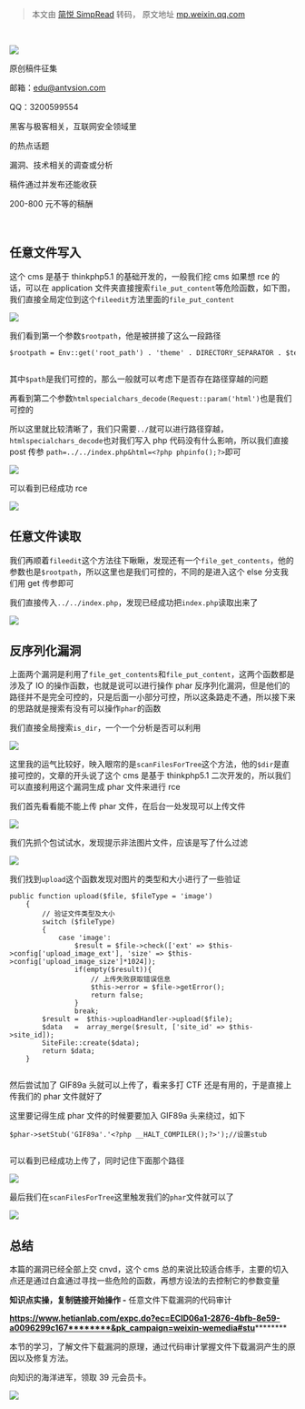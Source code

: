 > 本文由 [简悦 SimpRead](http://ksria.com/simpread/) 转码， 原文地址 [mp.weixin.qq.com](https://mp.weixin.qq.com/s/ETm92MHTNksURjOPNqFgHg)

‍‍

![](https://mmbiz.qpic.cn/mmbiz_gif/3RhuVysG9LebHs2DGyKAEgZupcIbXWAgnQlIoLerewyAX3c3bLLg0iaTpJeUuGKrSWsicRvLMXwCIbhkUC8GqGibg/640?wx_fmt=gif)

原创稿件征集

  

邮箱：edu@antvsion.com

QQ：3200599554

黑客与极客相关，互联网安全领域里

的热点话题

漏洞、技术相关的调查或分析

稿件通过并发布还能收获

200-800 元不等的稿酬

‍

任意文件写入
------

这个 cms 是基于 thinkphp5.1 的基础开发的，一般我们挖 cms 如果想 rce 的话，可以在 application 文件夹直接搜索`file_put_content`等危险函数，如下图，我们直接全局定位到这个`fileedit`方法里面的`file_put_content`

![](https://mmbiz.qpic.cn/mmbiz_png/3RhuVysG9LcQNR6ddraoWCG6k9kRwysKppicOWV5N7BjzuptFMDh5PxOX0WmbXrwiamqXbDupu7EmFZxCVibxiaM2Q/640?wx_fmt=png)

我们看到第一个参数`$rootpath`，他是被拼接了这么一段路径  

```
$rootpath = Env::get('root_path') . 'theme' . DIRECTORY_SEPARATOR . $template . DIRECTORY_SEPARATOR . $path;


```

其中`$path`是我们可控的，那么一般就可以考虑下是否存在路径穿越的问题

再看到第二个参数`htmlspecialchars_decode(Request::param('html')`也是我们可控的

所以这里就比较清晰了，我们只需要`../`就可以进行路径穿越，`htmlspecialchars_decode`也对我们写入 php 代码没有什么影响，所以我们直接 post 传参 `path=../../index.php&html=<?php phpinfo();?>`即可

![](https://mmbiz.qpic.cn/mmbiz_png/3RhuVysG9LcQNR6ddraoWCG6k9kRwysKlAAVHZtfcQW6wia87L2IM0IDvtIiaj3iblCMt9OV1tjb6SJdsVl9FtmYg/640?wx_fmt=png)

可以看到已经成功 rce

![](https://mmbiz.qpic.cn/mmbiz_png/3RhuVysG9LcQNR6ddraoWCG6k9kRwysK0SSYUgtCYT7yoxSwTQRE8HOJjEM29YmCmrs9DRxsSMnmXZLWovY1WQ/640?wx_fmt=png)

任意文件读取
------

我们再顺着`fileedit`这个方法往下瞅瞅，发现还有一个`file_get_contents`，他的参数也是`$rootpath`，所以这里也是我们可控的，不同的是进入这个 else 分支我们用 get 传参即可

我们直接传入`../../index.php`，发现已经成功把`index.php`读取出来了

![](https://mmbiz.qpic.cn/mmbiz_png/3RhuVysG9LcQNR6ddraoWCG6k9kRwysKY0ZP9XUfSlFvepMCPGib0aFNeuqddV7mbibUyXX1wuElfgXdW2I5R00Q/640?wx_fmt=png)

反序列化漏洞
------

上面两个漏洞是利用了`file_get_contents`和`file_put_content`，这两个函数都是涉及了 IO 的操作函数，也就是说可以进行操作 phar 反序列化漏洞，但是他们的路径并不是完全可控的，只是后面一小部分可控，所以这条路走不通，所以接下来的思路就是搜索有没有可以操作`phar`的函数

我们直接全局搜索`is_dir`，一个一个分析是否可以利用

![](https://mmbiz.qpic.cn/mmbiz_png/3RhuVysG9LcQNR6ddraoWCG6k9kRwysKYFBSLqDKv7IOuVXAyMc88hRibN5IrgRWCCxBdsfHW1Hcwk6H1eoAr8A/640?wx_fmt=png)

这里我的运气比较好，映入眼帘的是`scanFilesForTree`这个方法，他的`$dir`是直接可控的，文章的开头说了这个 cms 是基于 thinkphp5.1 二次开发的，所以我们可以直接利用这个漏洞生成 phar 文件来进行 rce

我们首先看看能不能上传 phar 文件，在后台一处发现可以上传文件

![](https://mmbiz.qpic.cn/mmbiz_png/3RhuVysG9LcQNR6ddraoWCG6k9kRwysKibkJzJUWoaArXUeClaecdorGxs0yMaOOvR5pThiatRKnKdibw2x5J9HJg/640?wx_fmt=png)

我们先抓个包试试水，发现提示非法图片文件，应该是写了什么过滤

![](https://mmbiz.qpic.cn/mmbiz_png/3RhuVysG9LcQNR6ddraoWCG6k9kRwysKdLXGAqSBgJRAxjt3b3T05XGUxYzQVDiaOa7PVcxfIkpY01kdc0rKxrw/640?wx_fmt=png)

我们找到`upload`这个函数发现对图片的类型和大小进行了一些验证

```
public function upload($file, $fileType = 'image')
    {
        // 验证文件类型及大小
        switch ($fileType)
        {
            case 'image':
                $result = $file->check(['ext' => $this->config['upload_image_ext'], 'size' => $this->config['upload_image_size']*1024]);
                if(empty($result)){
                    // 上传失败获取错误信息
                    $this->error = $file->getError();
                    return false;
                }
                break;
        $result =  $this->uploadHandler->upload($file);
        $data   =  array_merge($result, ['site_id' => $this->site_id]);
        SiteFile::create($data);
        return $data;
    }


```

然后尝试加了 GIF89a 头就可以上传了，看来多打 CTF 还是有用的，于是直接上传我们的 phar 文件就好了

这里要记得生成 phar 文件的时候要要加入 GIF89a 头来绕过，如下

```
$phar->setStub('GIF89a'.'<?php __HALT_COMPILER();?>');//设置stub


```

可以看到已经成功上传了，同时记住下面那个路径

![](https://mmbiz.qpic.cn/mmbiz_png/3RhuVysG9LcQNR6ddraoWCG6k9kRwysK1h1OZOZZtQlR8gwkgFnicicyatW28ticNmA0A15pGibzejV5TRoJw0w6zQ/640?wx_fmt=png)

最后我们在`scanFilesForTree`这里触发我们的`phar`文件就可以了

![](https://mmbiz.qpic.cn/mmbiz_png/3RhuVysG9LcQNR6ddraoWCG6k9kRwysKgqscB3emzWQtHLJZ0jDKgcWuA4SPWp2atraIN076QI4fjUOp2LAMZQ/640?wx_fmt=png)

总结
--

本篇的漏洞已经全部上交 cnvd，这个 cms 总的来说比较适合练手，主要的切入点还是通过白盒通过寻找一些危险的函数，再想方设法的去控制它的参数变量

**知识点实操，复制链接开始操作 -** 任意文件下载漏洞的代码审计  

**https://www.hetianlab.com/expc.do?ec=ECID06a1-2876-4bfb-8e59-a0096299c167********&pk_campaign=weixin-wemedia#stu********** 

本节的学习，了解文件下载漏洞的原理，通过代码审计掌握文件下载漏洞产生的原因以及修复方法。 

  

向知识的海洋进军，领取 39 元会员卡。

![](https://mmbiz.qpic.cn/mmbiz_png/3RhuVysG9LeSW1juVkgMv4lIFiaGCGQ3Ria2H430QJC2VVT8faPBOxtBjY2w5htSbpotFibibbwXbG2f9GcZ7lUhAA/640?wx_fmt=png)